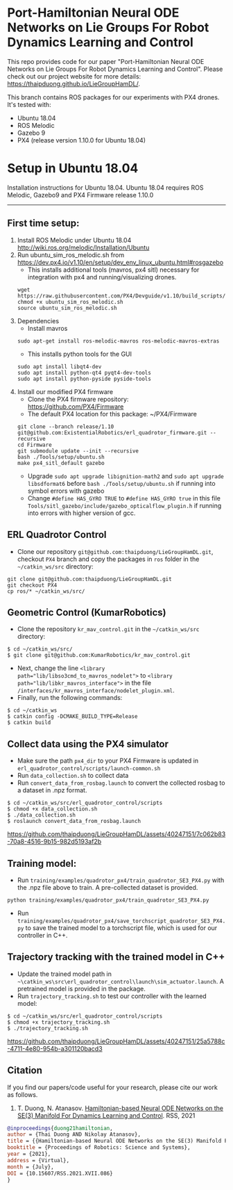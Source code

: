 # Port-Hamiltonian Neural ODE Networks on Lie Groups For Robot Dynamics Learning and Control
This repo provides code for our paper "Port-Hamiltonian Neural ODE Networks on Lie Groups For Robot Dynamics Learning and Control".
Please check out our project website for more details: https://thaipduong.github.io/LieGroupHamDL/.

This branch contains ROS packages for our experiments with PX4 drones. It's tested with:
- Ubuntu 18.04
- ROS Melodic
- Gazebo 9
- PX4 (release version 1.10.0 for Ubuntu 18.04)

# Setup in Ubuntu 18.04
Installation instructions for Ubuntu 18.04. Ubuntu 18.04 requires ROS Melodic, Gazebo9 and PX4 Firmware release 1.10.0
_________________________________________________________________


## First time setup:
1. Install ROS Melodic under Ubuntu 18.04 http://wiki.ros.org/melodic/Installation/Ubuntu
2. Run ubuntu_sim_ros_melodic.sh from https://dev.px4.io/v1.10/en/setup/dev_env_linux_ubuntu.html#rosgazebo
     - This installs additional tools (mavros, px4 sitl) necessary for integration with px4 and running/visualizing drones.
     ```
     wget https://raw.githubusercontent.com/PX4/Devguide/v1.10/build_scripts/ubuntu_sim_ros_melodic.sh
     chmod +x ubuntu_sim_ros_melodic.sh
     source ubuntu_sim_ros_melodic.sh
     ```
3. Dependencies
    - Install mavros
    ```dependencies
    sudo apt-get install ros-melodic-mavros ros-melodic-mavros-extras
    ```
    - This installs python tools for the GUI
    ```
    sudo apt install libqt4-dev
    sudo apt install python-qt4 pyqt4-dev-tools
    sudo apt install python-pyside pyside-tools
    ```
4. Install our modified PX4 firmware
    - Clone the PX4 firmware repository: https://github.com/PX4/Firmware
    - The default PX4 location for this package: ~/PX4/Firmware
    ```
    git clone --branch release/1.10 git@github.com:ExistentialRobotics/erl_quadrotor_firmware.git --recursive
    cd Firmware
    git submodule update --init --recursive
    bash ./Tools/setup/ubuntu.sh
    make px4_sitl_default gazebo
    ```
    - Upgrade ```sudo apt upgrade libignition-math2``` and ```sudo apt upgrade libsdformat6``` before ```bash ./Tools/setup/ubuntu.sh``` if running into symbol errors with gazebo
    - Change ```#define HAS_GYRO TRUE``` to ```#define HAS_GYRO true``` in this file ```Tools/sitl_gazebo/include/gazebo_opticalflow_plugin.h``` if running into errors with higher version of gcc.

## ERL Quadrotor Control 
* Clone our repository ```git@github.com:thaipduong/LieGroupHamDL.git```, checkout ```PX4``` branch and copy the packages in ```ros``` folder in the ```~/catkin_ws/src``` directory:

```angular2html
git clone git@github.com:thaipduong/LieGroupHamDL.git
git checkout PX4
cp ros/* ~/catkin_ws/src/
```


## Geometric Control (KumarRobotics)
* Clone the repository ```kr_mav_control.git``` in the ```~/catkin_ws/src``` directory: 

```
$ cd ~/catkin_ws/src/
$ git clone git@github.com:KumarRobotics/kr_mav_control.git
```

* Next, change the line ```<library path="lib/libso3cmd_to_mavros_nodelet">``` to ```<library path="lib/libkr_mavros_interface">``` in the file ```/interfaces/kr_mavros_interface/nodelet_plugin.xml```. 
* Finally, run the following commands:

```
$ cd ~/catkin_ws
$ catkin config -DCMAKE_BUILD_TYPE=Release
$ catkin build
```

## Collect data using the PX4 simulator 
* Make sure the path ```px4_dir``` to your PX4 Firmware is updated in ```erl_quadrotor_control/scripts/launch-common.sh```
* Run ```data_collection.sh``` to collect data
* Run ```convert_data_from_rosbag.launch``` to convert the collected rosbag to a dataset in .npz format.
```
$ cd ~/catkin_ws/src/erl_quadrotor_control/scripts
$ chmod +x data_collection.sh
$ ./data_collection.sh 
$ roslaunch convert_data_from_rosbag.launch
```


https://github.com/thaipduong/LieGroupHamDL/assets/40247151/7c062b83-70a8-4516-9b15-982d5193af2b



## Training model:
* Run ```training/examples/quadrotor_px4/train_quadrotor_SE3_PX4.py``` with the .npz file above to train. A pre-collected dataset is provided.
```
python training/examples/quadrotor_px4/train_quadrotor_SE3_PX4.py
```
* Run ```training/examples/quadrotor_px4/save_torchscript_quadrotor_SE3_PX4.py``` to save the trained model to a torchscript file, which is used for our controller in C++.

## Trajectory tracking with the trained model in C++
* Update the trained model path in ```~\catkin_ws\src\erl_quadrotor_control\launch\sim_actuator.launch```. A pretrained model is provided in the package.
* Run ```trajectory_tracking.sh``` to test our controller with the learned model:
```angular2html
$ cd ~/catkin_ws/src/erl_quadrotor_control/scripts
$ chmod +x trajectory_tracking.sh
$ ./trajectory_tracking.sh
```


https://github.com/thaipduong/LieGroupHamDL/assets/40247151/25a5788c-4711-4e80-954b-a301120bacd3


## Citation
If you find our papers/code useful for your research, please cite our work as follows.

1. T. Duong, N. Atanasov. [Hamiltonian-based Neural ODE Networks on the SE(3) Manifold For Dynamics Learning and Control](https://thaipduong.github.io/SE3HamDL/). RSS, 2021

 ```bibtex
@inproceedings{duong21hamiltonian,
author = {Thai Duong AND Nikolay Atanasov},
title = {{Hamiltonian-based Neural ODE Networks on the SE(3) Manifold For Dynamics Learning and Control}},
booktitle = {Proceedings of Robotics: Science and Systems},
year = {2021},
address = {Virtual},
month = {July},
DOI = {10.15607/RSS.2021.XVII.086} 
}
```
